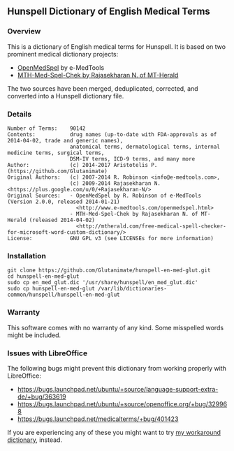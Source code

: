 ## Hunspell Dictionary of English Medical Terms

### Overview

This is a dictionary of English medical terms for Hunspell. It is based on two prominent medical dictionary projects:

 - [OpenMedSpel](http://www.e-medtools.com/openmedspel.html) by e-MedTools
 - [MTH-Med-Spel-Chek by Rajasekharan N. of MT-Herald](http://mtherald.com/free-medical-spell-checker-for-microsoft-word-custom-dictionary/)

The two sources have been merged, deduplicated, corrected, and converted into a Hunspell dictionary file.

### Details

    Number of Terms:    90142
    Contents:           drug names (up-to-date with FDA-approvals as of 2014-04-02, trade and generic names),
                        anatomical terms, dermatological terms, internal medicine terms, surgical terms,
                        DSM-IV terms, ICD-9 terms, and many more
    Author:             (c) 2014-2017 Aristotelis P. (https://github.com/Glutanimate)
    Original Authors:   (c) 2007-2014 R. Robinson <info@e-medtools.com>, 
                        (c) 2009-2014 Rajasekharan N. <https://plus.google.com/u/0/+Rajasekharan-N/>
    Original Sources:   - OpenMedSpel by R. Robinson of e-MedTools (Version 2.0.0, released 2014-01-21)
                          <http://www.e-medtools.com/openmedspel.html>
                        - MTH-Med-Spel-Chek by Rajasekharan N. of MT-Herald (released 2014-04-02)
                          <http://mtherald.com/free-medical-spell-checker-for-microsoft-word-custom-dictionary/>
    License:            GNU GPL v3 (see LICENSEs for more information)

### Installation

    git clone https://github.com/Glutanimate/hunspell-en-med-glut.git
    cd hunspell-en-med-glut
    sudo cp en_med_glut.dic '/usr/share/hunspell/en_med_glut.dic'
    sudo cp hunspell-en-med-glut /var/lib/dictionaries-common/hunspell/hunspell-en-med-glut

### Warranty

This software comes with no warranty of any kind. Some misspelled words might be included.

### Issues with LibreOffice

The following bugs might prevent this dictionary from working properly with LibreOffice:

- https://bugs.launchpad.net/ubuntu/+source/language-support-extra-de/+bug/363619
- https://bugs.launchpad.net/ubuntu/+source/openoffice.org/+bug/329968
- https://bugs.launchpad.net/medicalterms/+bug/401423

If you are experiencing any of these you might want to try [my workaround dictionary](https://github.com/Glutanimate/hunspell-en-med-glut-workaround), instead.